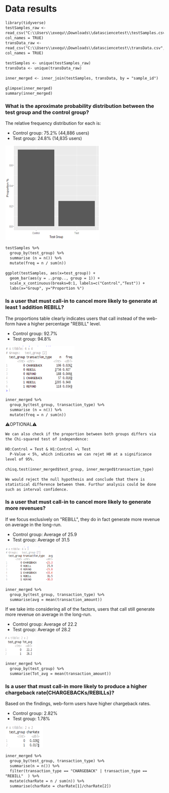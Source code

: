 # Data results 

```
library(tidyverse)
testSamples_raw <- read_csv("C:\\Users\\exequ\\Downloads\\datasciencetest\\testSamples.csv", col_names = TRUE)
transData_raw <- read_csv("C:\\Users\\exequ\\Downloads\\datasciencetest\\transData.csv", col_names = TRUE)

testSamples <- unique(testSamples_raw)
transData <- unique(transData_raw)

inner_merged <- inner_join(testSamples, transData, by = "sample_id")

glimpse(inner_merged)
summary(inner_merged)
```

### What is the aproximate probability distribution between the test group and the control group?
The relative frequency distribution for each is:

   - Control group: 75.2% (44,886 users) 
   - Test group: 24.8% (14,835 users)
 
 <img src="/IMG.png" height="300" width="300">
 
```
testSamples %>%
  group_by(test_group) %>%
  summarise (n = n()) %>%
  mutate(freq = n / sum(n))

ggplot(testSamples, aes(x=test_group)) + 
  geom_bar(aes(y = ..prop.., group = 1)) +
  scale_x_continuous(breaks=0:1, labels=c("Control","Test")) +
  labs(x="Group", y="Proportion %")
```

### Is a user that must call-in to cancel more likely to generate at least 1 addition REBILL? 
The proportions table clearly indicates users that call instead of the web-form have a higher percentage "REBILL" level. 

   - Control group: 92.7%  
   - Test group: 94.8%
   
 <img src="/q1.1.png" height="145" width="220">

```
inner_merged %>%
  group_by(test_group, transaction_type) %>%
  summarise (n = n()) %>%
  mutate(freq = n / sum(n))
```

:warning:OPTIONAL:warning:
```
We can also check if the proportion between both groups differs via the Chi-squared test of independence: 

HO:Control = Test & H1:Control =\ Test
  P-Value < 5%, which indicates we can rejet H0 at a significance level of 95%. 

chisq.test(inner_merged$test_group, inner_merged$transaction_type) 

We would reject the null hypothesis and conclude that there is statistical difference between them. Furthur analysis could be done such as interval confidence. 
``` 
 
### Is a user that must call-in to cancel more likely to generate more revenues? 
If we focus exclusively on "REBILL", they do in fact generate more revenue on average in the long-run.   
   - Control group: Average of 25.9
   - Test group: Average of 31.5

<img src="/q3.1.png" height="110" width="160">

```
inner_merged %>%
  group_by(test_group, transaction_type) %>%
  summarise(avg = mean(transaction_amount)) 
```

If we take into considering all of the factors, users that call still generate more revenue on average in the long-run.
   - Control group: Average of 22.2  
   - Test group: Average of 28.2 
   
<img src="/q3.2.png" height="60" width="100">

```
inner_merged %>%
  group_by(test_group) %>%
  summarise(Tot_avg = mean(transaction_amount)) 
```

### Is a user that must call-in more likely to produce a higher chargeback rate(CHARGEBACKs/REBILLs)?
Based on the findings, web-form users have higher chargeback rates.

   - Control group: 2.82%
   - Test group: 1.78%
<img src="/q4.1.png" height="70" width="120">

```
inner_merged %>%
  group_by(test_group, transaction_type) %>%
  summarise(n = n()) %>%
  filter(transaction_type == "CHARGEBACK" | transaction_type == "REBILL"  ) %>%
  mutate(charRate = n / sum(n)) %>%
  summarise(charRate = charRate[1]/charRate[2])
```

